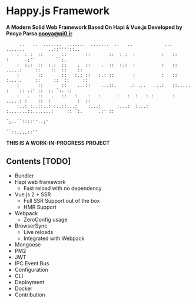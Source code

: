 # Happy.js Framework
**A Modern Solid Web Framework Based On Hapi & Vue.js Developed by Pooya Parsa <pooya@pi0.ir>**

         ..   ..  .......  .......  .......  ..   ..            ...  .......         ..::''''::..
        :  : :  ::   .   ::       ::       ::  : :  :          :   ::       :      .;''        ``;.
        :  :.:  ::  :.:  ::    .  ::    .  ::  :.:  :          :   ::  .....:     ::    ::  ::    ::
        :       ::       ::   :.: ::   :.: ::       :          :   :: :.....     ::     ::  ::     ::
        :       ::       ::    ...::    ...::.     .: ...   ...:   ::.....  :    :: .:' ::  :: `:. ::
        :   .   ::   .   ::   :    :   :      :   :  :   : :       : .....: :    ::  :          :  ::
        :..: :..::..: :..::...:    :...:      :...:  :...: :.......::.......:     :: `:.      .:' ::
                                                                                   `;..``::::''..;'
                                                                                     ``::,,,,::''

**THIS IS A WORK-IN-PROGRESS PROJECT**

## Contents [TODO]

+ Bundler
+ Hapi web framework
  - Fast reload with no dependency
+ Vue.js 2 + SSR
  - Full SSR Support out of the box
  - HMR Support
+ Webpack
  - ZeroConfig usage
+ BrowserSync
  - Live reloads
  - Integrated with Webpack
+ Mongoose
+ PM2
+ JWT
+ IPC Event Bus
+ Configuration
+ CLI
+ Deployment
+ Docker
+ Contribution